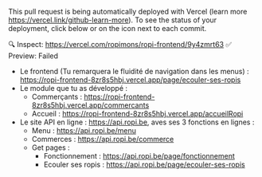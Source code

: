 
This pull request is being automatically deployed with Vercel (learn more <https://vercel.link/github-learn-more>).
To see the status of your deployment, click below or on the icon next to each commit.

🔍 Inspect: https://vercel.com/ropimons/ropi-frontend/9y4zmrt63
✅ Preview: Failed



 * Le frontend (Tu remarquera le fluidité de navigation dans les menus) : https://ropi-frontend-8zr8s5hbj.vercel.app/page/ecouler-ses-ropis
 * Le module que tu as développé : 
   * Commerçants : https://ropi-frontend-8zr8s5hbj.vercel.app/commercants
   * Accueil : https://ropi-frontend-8zr8s5hbj.vercel.app/accueilRopi
 * Le site API en ligne : https://api.ropi.be, aves ses 3 fonctions en lignes :
   * Menu : https://api.ropi.be/menu
   * Commerces : https://api.ropi.be/commerce
   * Get pages :
     * Fonctionnement : https://api.ropi.be/page/fonctionnement
     * Ecouler ses ropis : https://api.ropi.be/page/ecouler-ses-ropis